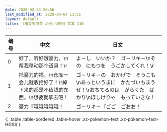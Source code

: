 ```yaml
---
date: 2020-02-23 20:56
last_modified_at: 2020-04-04 11:55
layout: default
title: 《精灵宝可梦 心金／魂银》文本 116
---
```

| 编号 | 中文 | 日文 |
| ---- | ---- | ---- |
| 0 | 好了，听好哦豪力，\n帮我移动那个道具！\r | よ－し　いいか？　ゴ－リキ－\nその　にもつを　うごかしてくれ！\r |
| 1 | 托豪力的福，\n仓库一会儿就收拾好了！\r掉下来的都是不值钱的东西，\n想要就拿去吧！ | ゴ－リキ－の　おかげで　そうこも\nあっというまに　かたづいちまうぜ！\rおちてるのは　がらくた　ばかり\nほしけりゃ　もっていきな！ |
| 2 | 豪力『哦哦哦哦哦！ | ゴ－リキ－『ごご　ごおお！ |
{: .table .table-bordered .table-hover .xz-pokemon-text .xz-pokemon-text-HGSS }